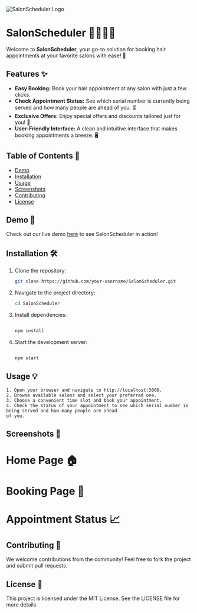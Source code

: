 ![SalonScheduler Logo](https://dhritiman78.github.io/SalonScheduler/client/src/assets/logo.png)

# SalonScheduler 💇‍♂️💇‍♀️

Welcome to **SalonScheduler**, your go-to solution for booking hair appointments at your favorite salons with ease! 🌟

## Features ✨

- **Easy Booking:** Book your hair appointment at any salon with just a few clicks.
- **Check Appointment Status:** See which serial number is currently being served and how many people are ahead of you. ⏳
- **Exclusive Offers:** Enjoy special offers and discounts tailored just for you! 🎉
- **User-Friendly Interface:** A clean and intuitive interface that makes booking appointments a breeze. 🖥️

## Table of Contents 📖

- [Demo](#demo-)
- [Installation](#installation-)
- [Usage](#usage-)
- [Screenshots](#screenshots-)
- [Contributing](#contributing-)
- [License](#license-)

## Demo 🚀

Check out our live demo [here](https://your-live-demo-link.com) to see SalonScheduler in action!

## Installation 🛠️

1. Clone the repository:
   ```bash
   git clone https://github.com/your-username/SalonScheduler.git

2. Navigate to the project directory:

   ```bash
   cd SalonScheduler

3. Install dependencies:

   ```bash

   npm install

4. Start the development server:

   ```bash

   npm start
## Usage 💡

    1. Open your browser and navigate to http://localhost:3000.
    2. Browse available salons and select your preferred one.
    3. Choose a convenient time slot and book your appointment.
    4. Check the status of your appointment to see which serial number is being served and how many people are ahead
    of you.

## Screenshots 📸
   # Home Page 🏠

   # Booking Page 📅

   # Appointment Status 📈

## Contributing 🤝

We welcome contributions from the community! Feel free to fork the project and submit pull requests. 

## License 📄

This project is licensed under the MIT License. See the LICENSE file for more details.
